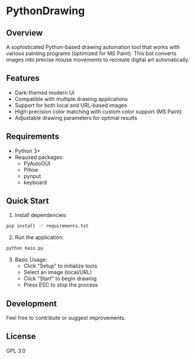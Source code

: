 # PythonDrawing

## Overview
A sophisticated Python-based drawing automation tool that works with various painting programs (optimized for MS Paint). This bot converts images into precise mouse movements to recreate digital art automatically.

## Features
- Dark-themed modern UI
- Compatible with multiple drawing applications
- Support for both local and URL-based images
- High-precision color matching with custom color support (MS Paint)
- Adjustable drawing parameters for optimal results

## Requirements
- Python 3+
- Required packages:
  - PyAutoGUI
  - Pillow
  - pynput
  - keyboard

## Quick Start

1. Install dependencies:
```sh
pip install -r requirements.txt
```

2. Run the application:
```sh
python main.py
```

3. Basic Usage:
   - Click "Setup" to initialize tools
   - Select an image (local/URL)
   - Click "Start" to begin drawing
   - Press ESC to stop the process

## Development
Feel free to contribute or suggest improvements.

## License
GPL 3.0

[PyAutoGUI]: <https://pypi.org/project/PyAutoGUI/>
[Pillow]: <https://pypi.org/project/Pillow/>
[pynput]: <https://pypi.org/project/pynput/>
[keyboard]: <https://pypi.org/project/keyboard/>
